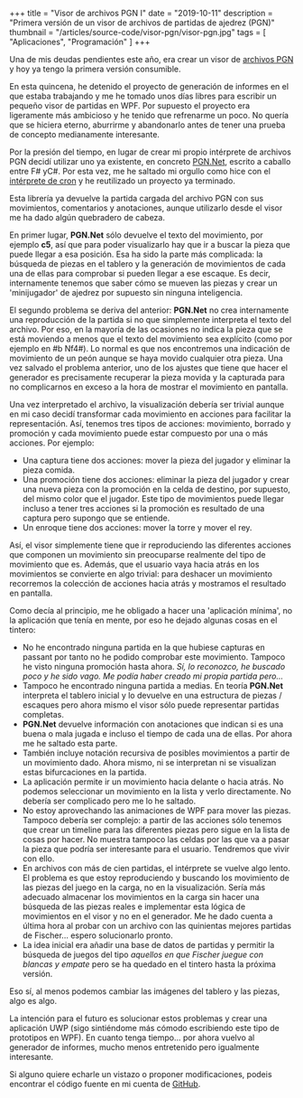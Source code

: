 +++
title = "Visor de archivos PGN I"
date = "2019-10-11"
description = "Primera versión de un visor de archivos de partidas de ajedrez (PGN)"
thumbnail = "/articles/source-code/visor-pgn/visor-pgn.jpg"
tags = [ "Aplicaciones", "Programación" ]
+++

Una de mis deudas pendientes este año, era crear un visor de [archivos PGN](https://es.wikipedia.org/wiki/Notaci%C3%B3n_portable_de_juego) y
hoy ya tengo la primera versión consumible.

En esta quincena, he detenido el proyecto de generación de informes en el que estaba trabajando y me he tomado
unos días libres para escribir un pequeño visor de partidas en WPF. Por supuesto el proyecto era 
ligeramente más ambicioso y he tenido que refrenarme un poco. No quería que se hiciera eterno, aburrirme y abandonarlo
antes de tener una prueba de concepto medianamente interesante. 

Por la presión del tiempo, en lugar de crear mi propio intérprete de archivos PGN decidí utilizar uno ya existente, 
en concreto [PGN.Net](https://github.com/iigorr/pgn.net), escrito a caballo entre F# yC#.
Por esta vez, me he saltado mi orgullo como hice con el 
[intérprete de cron](/blog/articles/opinion/interprete-de-cron/interprete-de-cron)
y he reutilizado un proyecto ya terminado.

Esta librería ya devuelve la partida cargada del archivo PGN con sus movimientos, comentarios y anotaciones, aunque
utilizarlo desde el visor me ha dado algún quebradero de cabeza.

En primer lugar, **PGN.Net** sólo devuelve el texto del movimiento, por ejemplo **c5**, así que para poder
visualizarlo hay que ir a buscar la pieza que puede llegar a esa posición. Esa ha sido la parte más
complicada: la búsqueda de piezas en el tablero y la generación de movimientos de cada una de ellas para comprobar
si pueden llegar a ese escaque. Es decir, internamente tenemos que saber cómo se mueven las piezas y crear un 'minijugador'
de ajedrez por supuesto sin ninguna inteligencia.

El segundo problema se deriva del anterior: **PGN.Net** no crea internamente una reproducción de la partida si no que
simplemente interpreta el texto del archivo. Por eso, en la mayoría de las ocasiones no indica la pieza que se está moviendo a menos
que el texto del movimiento sea explícito (como por ejemplo en #b Nf4#). Lo normal es que nos encontremos una indicación de
movimiento de un peón aunque se haya movido cualquier otra pieza. Una vez salvado el problema anterior, uno de
los ajustes que tiene que hacer el generador es precisamente recuperar la pieza movida y la capturada para no complicarnos en exceso
a la hora de mostrar el movimiento en pantalla.

Una vez interpretado el archivo, la visualización debería ser trivial aunque en mi caso decidí transformar cada movimiento
en acciones para facilitar la representación. Así, tenemos tres tipos de acciones: movimiento, borrado y promoción y 
cada movimiento puede estar compuesto por una o más acciones. Por ejemplo:

* Una captura tiene dos acciones: mover la pieza del jugador y eliminar la pieza comida.
* Una promoción tiene dos acciones: eliminar la pieza del jugador y crear una nueva pieza con la promoción en la
celda de destino, por supuesto, del mismo color que el jugador. Este tipo de movimientos puede llegar incluso
a tener tres acciones si la promoción es resultado de una captura pero supongo que se entiende.
* Un enroque tiene dos acciones: mover la torre y mover el rey.

Así, el visor simplemente tiene que ir reproduciendo las diferentes acciones que componen un movimiento sin preocuparse
realmente del tipo de movimiento que es. Además, que el usuario vaya hacia atrás en los movimientos 
se convierte en algo trivial: para deshacer un movimiento recorremos la colección de acciones hacia
atrás y mostramos el resultado en pantalla.

Como decía al principio, me he obligado a hacer una 'aplicación mínima', no la aplicación que tenía en mente, por eso
he dejado algunas cosas en el tintero:

* No he encontrado ninguna partida en la que hubiese capturas en passant por tanto no he podido comprobar este movimiento.
Tampoco he visto ninguna promoción hasta ahora. *Sí, lo reconozco, he buscado poco y he sido vago. Me podía haber
creado mi propia partida pero...*
* Tampoco he encontrado ninguna partida a medias. En teoría **PGN.Net** interpreta el tablero inicial y lo devuelve en una 
estructura de piezas / escaques pero ahora mismo el visor sólo puede representar partidas completas.
* **PGN.Net** devuelve información con anotaciones que indican si es una buena o mala jugada e incluso el tiempo de cada
una de ellas. Por ahora me he saltado esta parte.
* También incluye notación recursiva de posibles movimientos a partir de un movimiento dado.
Ahora mismo, ni se interpretan ni se visualizan estas bifurcaciones en la partida.
* La aplicación permite ir un movimiento hacia delante o hacia atrás. No podemos seleccionar un movimiento en
la lista y verlo directamente. No debería ser complicado pero me lo he saltado.
* No estoy aprovechando las animaciones de WPF para mover las piezas. Tampoco debería ser complejo: a partir de las 
acciones sólo tenemos que crear un timeline para las diferentes piezas pero sigue en la lista de cosas por hacer. 
No muestra tampoco las celdas por las que va a pasar la pieza que podría ser interesante para el usuario. Tendremos 
que vivir con ello.
* En archivos con más de cien partidas, el intérprete se vuelve algo lento. El problema es que estoy reproduciendo y
buscando los movimiento de las piezas del juego en la carga, no en la visualización. Sería más adecuado almacenar 
los movimientos en la carga sin hacer una búsqueda de las piezas reales e implementar esta lógica de movimientos en 
el visor y no en el generador. Me he dado cuenta a última hora al probar con un archivo con las quinientas mejores 
partidas de Fischer... espero solucionarlo pronto.
* La idea inicial era añadir una base de datos de partidas y permitir la búsqueda de juegos del tipo *aquellos
en que Fischer juegue con blancas y empate* pero se ha quedado en el tintero hasta la próxima versión.

Eso sí, al menos podemos cambiar las imágenes del tablero y las piezas, algo es algo.

La intención para el futuro es solucionar estos problemas y crear una aplicación UWP (sigo sintiéndome más 
cómodo escribiendo este tipo de prototipos en WPF). En cuanto tenga tiempo... por ahora vuelvo al generador de informes, mucho
menos entretenido pero igualmente interesante.

Si alguno quiere echarle un vistazo o proponer modificaciones, podeis encontrar el código fuente en mi cuenta de
[GitHub](https://github.com/jbautistam/BauChessViewer).
